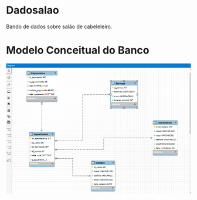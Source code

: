 # Dadosalao

Bando de dados sobre salão de cabeleleiro.  


# Modelo Conceitual do Banco

<div align="center">
<img src="bancosalao.png">
</div>